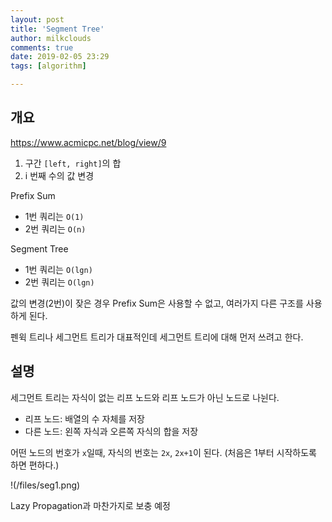 ```yaml
---
layout: post
title: 'Segment Tree'
author: milkclouds
comments: true
date: 2019-02-05 23:29
tags: [algorithm]

---
```



## 개요

https://www.acmicpc.net/blog/view/9

1. 구간 `[left, right]`의 합
2. i 번째 수의 값 변경

Prefix Sum  
- 1번 쿼리는 `O(1)`  
- 2번 쿼리는 `O(n)`

Segment Tree  
- 1번 쿼리는 `O(lgn)`  
- 2번 쿼리는 `O(lgn)`


값의 변경(2번)이 잦은 경우 Prefix Sum은 사용할 수 없고, 여러가지 다른 구조를 사용하게 된다.  

펜윅 트리나 세그먼트 트리가 대표적인데 세그먼트 트리에 대해 먼저 쓰려고 한다.


## 설명

세그먼트 트리는 자식이 없는 리프 노드와 리프 노드가 아닌 노드로 나뉜다.

- 리프 노드: 배열의 수 자체를 저장
- 다른 노드: 왼쪽 자식과 오른쪽 자식의 합을 저장

어떤 노드의 번호가 `x`일때, 자식의 번호는 `2x`, `2x+1`이 된다. (처음은 1부터 시작하도록 하면 편하다.)

!(/files/seg1.png)

Lazy Propagation과 마찬가지로 보충 예정
